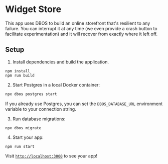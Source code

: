 # Widget Store

This app uses DBOS to build an online storefront that's resilient to any failure.
You can interrupt it at any time (we even provide a crash button to facilitate experimentation) and it will recover from exactly where it left off.

## Setup

1. Install dependencies and build the application.

```shell
npm install
npm run build
```

2. Start Postgres in a local Docker container:

```bash
npx dbos postgres start
```

If you already use Postgres, you can set the `DBOS_DATABASE_URL` environment variable to your connection string.

3. Run database migrations:

```shell
npx dbos migrate
```

4. Start your app:

```shell
npm run start
```

Visit [`http://localhost:3000`](http://localhost:3000) to see your app!